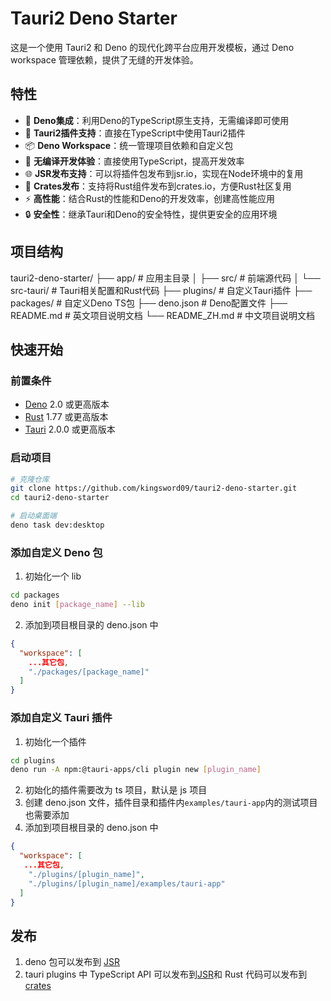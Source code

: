 # Tauri2 Deno Starter

这是一个使用 Tauri2 和 Deno 的现代化跨平台应用开发模板，通过 Deno workspace 管理依赖，提供了无缝的开发体验。

## 特性

- 🦕 **Deno集成**：利用Deno的TypeScript原生支持，无需编译即可使用
- 🔌 **Tauri2插件支持**：直接在TypeScript中使用Tauri2插件
- 📦 **Deno Workspace**：统一管理项目依赖和自定义包
- 🚀 **无编译开发体验**：直接使用TypeScript，提高开发效率
- 🌐 **JSR发布支持**：可以将插件包发布到jsr.io，实现在Node环境中的复用
- 🦀 **Crates发布**：支持将Rust组件发布到crates.io，方便Rust社区复用
- ⚡ **高性能**：结合Rust的性能和Deno的开发效率，创建高性能应用
- 🔒 **安全性**：继承Tauri和Deno的安全特性，提供更安全的应用环境

## 项目结构

tauri2-deno-starter/
├── app/                 # 应用主目录
│   ├── src/             # 前端源代码
│   └── src-tauri/       # Tauri相关配置和Rust代码
├── plugins/             # 自定义Tauri插件
├── packages/            # 自定义Deno TS包
├── deno.json            # Deno配置文件
├── README.md            # 英文项目说明文档
└── README_ZH.md         # 中文项目说明文档

## 快速开始

### 前置条件

- [Deno](https://deno.com/) 2.0 或更高版本
- [Rust](https://www.rust-lang.org/) 1.77 或更高版本
- [Tauri](https://v2.tauri.app/) 2.0.0 或更高版本

### 启动项目

```bash
# 克隆仓库
git clone https://github.com/kingsword09/tauri2-deno-starter.git
cd tauri2-deno-starter

# 启动桌面端
deno task dev:desktop
```

### 添加自定义 Deno 包

1. 初始化一个 lib

```bash
cd packages
deno init [package_name] --lib
```

2. 添加到项目根目录的 deno.json 中

```json
{
  "workspace": [
    ...其它包,
    "./packages/[package_name]"
  ]
}
```

### 添加自定义 Tauri 插件

1. 初始化一个插件

```bash
cd plugins
deno run -A npm:@tauri-apps/cli plugin new [plugin_name]
```

2. 初始化的插件需要改为 ts 项目，默认是 js 项目
3. 创建 deno.json 文件，插件目录和插件内`examples/tauri-app`内的测试项目也需要添加
4. 添加到项目根目录的 deno.json 中

```json
{
  "workspace": [
   ...其它包,
    "./plugins/[plugin_name]",
    "./plugins/[plugin_name]/examples/tauri-app"
  ]
}
```

## 发布

1. deno 包可以发布到 [JSR](https://jsr.io)
2. tauri plugins 中 TypeScript API 可以发布到[JSR](https://jsr.io)和 Rust 代码可以发布到[crates](https://crates.io)


